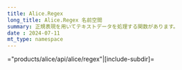```yaml
---
title: Alice.Regex
long_title: Alice.Regex 名前空間
summary: 正規表現を用いてテキストデータを処理する関数があります。
date : 2024-07-11
mt_type: namespace
---
```


="products/alice/api/alice/regex"|[include-subdir]=